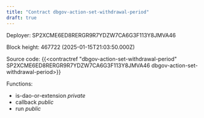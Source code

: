 ```yaml
---
title: "Contract dbgov-action-set-withdrawal-period"
draft: true
---
```

Deployer: SP2XCME6ED8RERGR9R7YDZW7CA6G3F113Y8JMVA46


 



Block height: 467722 (2025-01-15T21:03:50.000Z)

Source code: {{<contractref "dbgov-action-set-withdrawal-period" SP2XCME6ED8RERGR9R7YDZW7CA6G3F113Y8JMVA46 dbgov-action-set-withdrawal-period>}}

Functions:

* is-dao-or-extension _private_
* callback _public_
* run _public_
